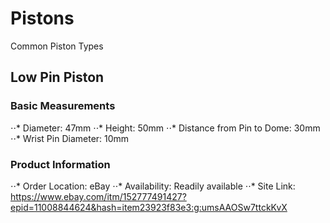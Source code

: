 # Pistons
Common Piston Types
## Low Pin Piston

### Basic Measurements
⋅⋅* Diameter: 47mm
⋅⋅* Height: 50mm
⋅⋅* Distance from Pin to Dome: 30mm
⋅⋅* Wrist Pin Diameter: 10mm
### Product Information
⋅⋅* Order Location: eBay
⋅⋅* Availability: Readily available
⋅⋅* Site Link: https://www.ebay.com/itm/152777491427?epid=11008844624&hash=item23923f83e3:g:umsAAOSw7ttckKvX
